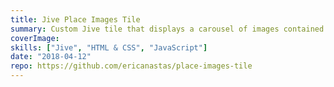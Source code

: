 ```yaml
---
title: Jive Place Images Tile
summary: Custom Jive tile that displays a carousel of images contained in a place
coverImage:
skills: ["Jive", "HTML & CSS", "JavaScript"]
date: "2018-04-12"
repo: https://github.com/ericanastas/place-images-tile
---
```

